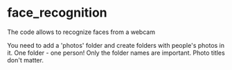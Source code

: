 # face_recognition
The code allows to recognize faces from a webcam

You need to add a 'photos' folder and create folders with people's photos in it. One folder - one person!
Only the folder names are important. Photo titles don't matter.
